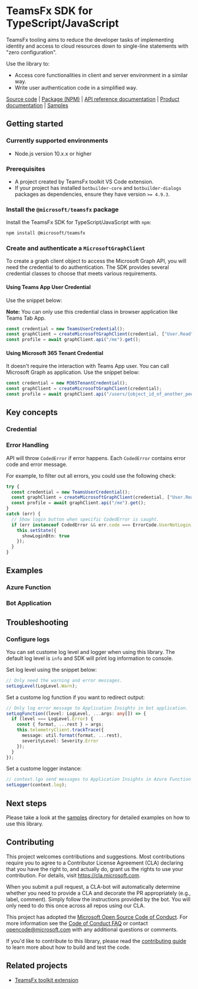 # TeamsFx SDK for TypeScript/JavaScript

TeamsFx tooling aims to reduce the developer tasks of implementing identity and access to cloud resources down to single-line statements with "zero configuration".

Use the library to:

- Access core functionalities in client and server environment in a similar way.
- Write user authentication code in a simplified way.

[Source code](https://github.com/OfficeDev/TeamsFx/tree/main/packages/sdk) |
[Package (NPM)](https://www.npmjs.com/package/@microsoft/teamsfx) |
[API reference documentation]() |
[Product documentation]() |
[Samples]()

## Getting started

### Currently supported environments

- Node.js version 10.x.x or higher

### Prerequisites

- A project created by TeamsFx toolkit VS Code extension.
- If your project has installed `botbuilder-core` and `botbuilder-dialogs` packages as dependencies, ensure they have version `>= 4.9.3`.

### Install the `@microsoft/teamsfx` package

Install the TeamsFx SDK for TypeScript/JavaScript with `npm`:

```bash
npm install @microsoft/teamsfx
```

### Create and authenticate a `MicrosoftGraphClient`

To create a graph client object to access the Microsoft Graph API, you will need the credential to do authentication. The SDK provides several credential classes to choose that meets various requirements.

#### Using Teams App User Credential

Use the snippet below:

**Note:** You can only use this credential class in browser application like Teams Tab App.

```ts
const credential = new TeamsUserCredential();
const graphClient = createMicrosoftGraphClient(credential, ["User.Read"]); // Initializes MS Graph SDK using our MsGraphAuthProvider
const profile = await graphClient.api("/me").get();
```

#### Using Microsoft 365 Tenant Credential

It doesn't require the interaction with Teams App user. You can call Microsoft Graph as application.
Use the snippet below:

```ts
const credential = new M365TenantCredential();
const graphClient = createMicrosoftGraphClient(credential);
const profile = await graphClient.api("/users/{object_id_of_another_people}").get();
```

## Key concepts

### Credential

### Error Handling

API will throw `CodedError` if error happens. Each `CodedError` contains error code and error message.

For example, to filter out all errors, you could use the following check:

```ts
try {
  const credential = new TeamsUserCredential();
  const graphClient = createMicrosoftGraphClient(credential, ["User.Read"]); // Initializes MS Graph SDK using our MsGraphAuthProvider
  const profile = await graphClient.api("/me").get();
}
catch (err) {
  // Show login button when specific CodedError is caught.
  if (err instanceof CodedError && err.code === ErrorCode.UserNotLogin) {
    this.setState({
      showLoginBtn: true
    });
  }
}
```

## Examples

### Azure Function

### Bot Application

## Troubleshooting

### Configure logs

You can set custome log level and logger when using this library.
The default log level is `info` and SDK will print log information to console.

Set log level using the snippet below:
```ts
// Only need the warning and error messages.
setLogLevel(LogLevel.Warn);
```

Set a custome log function if you want to redirect output:
```ts
// Only log error message to Application Insights in bot application.
setLogFunction((level: LogLevel, ...args: any[]) => {
  if (level === LogLevel.Error) {
    const { format, ...rest } = args;
    this.telemetryClient.trackTrace({
      message: util.format(format, ...rest),
      severityLevel: Severity.Error
    });
  }
});
```

Set a custome logger instance:
```ts
// context.lgo send messages to Application Insights in Azure Function
setLogger(context.log);
```

## Next steps

Please take a look at the
[samples]()
directory for detailed examples on how to use this library.

## Contributing

This project welcomes contributions and suggestions. Most contributions require you to agree to a
Contributor License Agreement (CLA) declaring that you have the right to, and actually do, grant us
the rights to use your contribution. For details, visit https://cla.microsoft.com.

When you submit a pull request, a CLA-bot will automatically determine whether you need to provide
a CLA and decorate the PR appropriately (e.g., label, comment). Simply follow the instructions
provided by the bot. You will only need to do this once across all repos using our CLA.

This project has adopted the [Microsoft Open Source Code of Conduct](https://opensource.microsoft.com/codeofconduct/).
For more information see the [Code of Conduct FAQ](https://opensource.microsoft.com/codeofconduct/faq/) or
contact [opencode@microsoft.com](mailto:opencode@microsoft.com) with any additional questions or comments.

If you'd like to contribute to this library, please read the [contributing guide](https://github.com/Azure/azure-sdk-for-js/blob/master/CONTRIBUTING.md) to learn more about how to build and test the code.

## Related projects

- [TeamsFx toolkit extension]()
